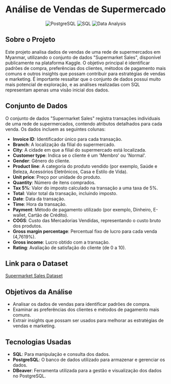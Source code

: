 # Análise de Vendas de Supermercado
<div align="center"> <img src="https://img.shields.io/badge/PostgreSQL-316192?style=for-the-badge&logo=postgresql&logoColor=white" alt="PostgreSQL"> 
  <img src="https://img.shields.io/badge/SQL-FFD700?style=for-the-badge" alt="SQL "> <img src="https://img.shields.io/badge/Data_Analysis-0078D4?style=for-the-badge" alt="Data Analysis"> </div>
  
## Sobre o Projeto


Este projeto analisa dados de vendas de uma rede de supermercados em Myanmar, utilizando o conjunto de dados "Supermarket Sales", disponível publicamente na plataforma Kaggle. O objetivo principal é identificar padrões de compra, preferências dos clientes, métodos de pagamento mais comuns e outros insights que possam contribuir para estratégias de vendas e marketing. É importante ressaltar que o conjunto de dados possui muito mais potencial de exploração, e as análises realizadas com SQL representam apenas uma visão inicial dos dados. 

## Conjunto de Dados

O conjunto de dados "Supermarket Sales" registra transações individuais de uma rede de supermercados, contendo atributos detalhados para cada venda. Os dados incluem as seguintes colunas:

- **Invoice ID**: Identificador único para cada transação.
- **Branch**: A localização da filial do supermercado.
- **City**: A cidade em que a filial do supermercado está localizada.
- **Customer type**: Indica se o cliente é um 'Membro' ou 'Normal'.
- **Gender**: Gênero do cliente.
- **Product line**: A categoria do produto vendido (por exemplo, Saúde e Beleza, Acessórios Eletrônicos, Casa e Estilo de Vida).
- **Unit price**: Preço por unidade do produto.
- **Quantity**: Número de itens comprados.
- **Tax 5%**: Valor do imposto calculado na transação a uma taxa de 5%.
- **Total**: Valor total da transação, incluindo imposto.
- **Date**: Data da transação.
- **Time**: Hora da transação.
- **Payment**: Método de pagamento utilizado (por exemplo, Dinheiro, E-wallet, Cartão de Crédito).
- **COGS**: Custo das Mercadorias Vendidas, representando o custo bruto dos produtos.
- **Gross margin percentage**: Percentual fixo de lucro para cada venda (4,7619%).
- **Gross income**: Lucro obtido com a transação.
- **Rating**: Avaliação de satisfação do cliente (de 0 a 10).

## Link para o Dataset

[Supermarket Sales Dataset](https://www.kaggle.com/datasets/faresashraf1001/supermarket-sales)

## Objetivos da Análise

- Analisar os dados de vendas para identificar padrões de compra.
- Examinar as preferências dos clientes e métodos de pagamento mais comuns.
- Extrair insights que possam ser usados para melhorar as estratégias de vendas e marketing.


## Tecnologias Usadas
- **SQL**: Para manipulação e consulta dos dados.
- **PostgreSQL**: O banco de dados utilizado para armazenar e gerenciar os dados.
- **DBeaver**: Ferramenta utilizada para a gestão e visualização dos dados no PostgreSQL.


